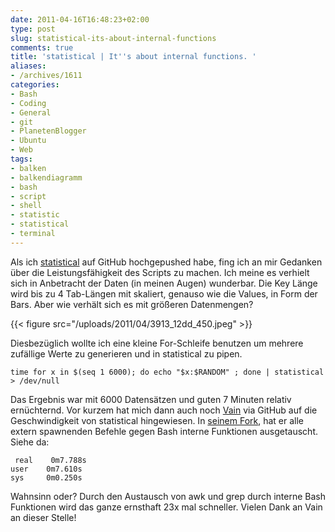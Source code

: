 ```yaml
---
date: 2011-04-16T16:48:23+02:00
type: post
slug: statistical-its-about-internal-functions
comments: true
title: 'statistical | It''s about internal functions. '
aliases:
- /archives/1611
categories:
- Bash
- Coding
- General
- git
- PlanetenBlogger
- Ubuntu
- Web
tags:
- balken
- balkendiagramm
- bash
- script
- shell
- statistic
- statistical
- terminal
---
```


Als ich [statistical](http://github.com/noqqe/statistical) auf GitHub hochgepushed habe, fing ich an mir Gedanken über die Leistungsfähigkeit des Scripts zu machen. Ich meine es verhielt sich in Anbetracht der Daten (in meinen Augen) wunderbar. Die Key Länge wird bis zu 4 Tab-Längen mit skaliert, genauso wie die Values, in Form der Bars. Aber wie verhält sich es mit größeren Datenmengen?

{{< figure src="/uploads/2011/04/3913_12dd_450.jpeg" >}}

Diesbezüglich wollte ich eine kleine For-Schleife benutzen um mehrere zufällige Werte zu generieren und in statistical  zu pipen.

```
time for x in $(seq 1 6000); do echo "$x:$RANDOM" ; done | statistical > /dev/null
```


Das Ergebnis war mit 6000 Datensätzen und guten 7 Minuten relativ ernüchternd. Vor kurzem hat mich dann auch noch [Vain](http://uninformativ.de) via GitHub auf die Geschwindigkeit von statistical hingewiesen. In [seinem Fork](https://github.com/vain/statistical), hat er alle extern spawnenden Befehle gegen Bash interne Funktionen ausgetauscht. Siehe da:

```
 real    0m7.788s
user    0m7.610s
sys     0m0.250s
```


 Wahnsinn oder? Durch den Austausch von awk und grep durch interne Bash Funktionen wird das ganze ernsthaft 23x mal schneller. Vielen Dank an Vain an dieser Stelle!


